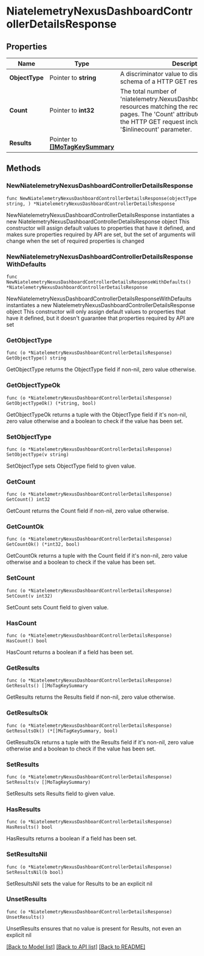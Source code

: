 # NiatelemetryNexusDashboardControllerDetailsResponse

## Properties

Name | Type | Description | Notes
------------ | ------------- | ------------- | -------------
**ObjectType** | Pointer to **string** | A discriminator value to disambiguate the schema of a HTTP GET response body. | 
**Count** | Pointer to **int32** | The total number of &#39;niatelemetry.NexusDashboardControllerDetails&#39; resources matching the request, accross all pages. The &#39;Count&#39; attribute is included when the HTTP GET request includes the &#39;$inlinecount&#39; parameter. | [optional] 
**Results** | Pointer to [**[]MoTagKeySummary**](mo.TagKeySummary.md) |  | [optional] 

## Methods

### NewNiatelemetryNexusDashboardControllerDetailsResponse

`func NewNiatelemetryNexusDashboardControllerDetailsResponse(objectType string, ) *NiatelemetryNexusDashboardControllerDetailsResponse`

NewNiatelemetryNexusDashboardControllerDetailsResponse instantiates a new NiatelemetryNexusDashboardControllerDetailsResponse object
This constructor will assign default values to properties that have it defined,
and makes sure properties required by API are set, but the set of arguments
will change when the set of required properties is changed

### NewNiatelemetryNexusDashboardControllerDetailsResponseWithDefaults

`func NewNiatelemetryNexusDashboardControllerDetailsResponseWithDefaults() *NiatelemetryNexusDashboardControllerDetailsResponse`

NewNiatelemetryNexusDashboardControllerDetailsResponseWithDefaults instantiates a new NiatelemetryNexusDashboardControllerDetailsResponse object
This constructor will only assign default values to properties that have it defined,
but it doesn't guarantee that properties required by API are set

### GetObjectType

`func (o *NiatelemetryNexusDashboardControllerDetailsResponse) GetObjectType() string`

GetObjectType returns the ObjectType field if non-nil, zero value otherwise.

### GetObjectTypeOk

`func (o *NiatelemetryNexusDashboardControllerDetailsResponse) GetObjectTypeOk() (*string, bool)`

GetObjectTypeOk returns a tuple with the ObjectType field if it's non-nil, zero value otherwise
and a boolean to check if the value has been set.

### SetObjectType

`func (o *NiatelemetryNexusDashboardControllerDetailsResponse) SetObjectType(v string)`

SetObjectType sets ObjectType field to given value.


### GetCount

`func (o *NiatelemetryNexusDashboardControllerDetailsResponse) GetCount() int32`

GetCount returns the Count field if non-nil, zero value otherwise.

### GetCountOk

`func (o *NiatelemetryNexusDashboardControllerDetailsResponse) GetCountOk() (*int32, bool)`

GetCountOk returns a tuple with the Count field if it's non-nil, zero value otherwise
and a boolean to check if the value has been set.

### SetCount

`func (o *NiatelemetryNexusDashboardControllerDetailsResponse) SetCount(v int32)`

SetCount sets Count field to given value.

### HasCount

`func (o *NiatelemetryNexusDashboardControllerDetailsResponse) HasCount() bool`

HasCount returns a boolean if a field has been set.

### GetResults

`func (o *NiatelemetryNexusDashboardControllerDetailsResponse) GetResults() []MoTagKeySummary`

GetResults returns the Results field if non-nil, zero value otherwise.

### GetResultsOk

`func (o *NiatelemetryNexusDashboardControllerDetailsResponse) GetResultsOk() (*[]MoTagKeySummary, bool)`

GetResultsOk returns a tuple with the Results field if it's non-nil, zero value otherwise
and a boolean to check if the value has been set.

### SetResults

`func (o *NiatelemetryNexusDashboardControllerDetailsResponse) SetResults(v []MoTagKeySummary)`

SetResults sets Results field to given value.

### HasResults

`func (o *NiatelemetryNexusDashboardControllerDetailsResponse) HasResults() bool`

HasResults returns a boolean if a field has been set.

### SetResultsNil

`func (o *NiatelemetryNexusDashboardControllerDetailsResponse) SetResultsNil(b bool)`

 SetResultsNil sets the value for Results to be an explicit nil

### UnsetResults
`func (o *NiatelemetryNexusDashboardControllerDetailsResponse) UnsetResults()`

UnsetResults ensures that no value is present for Results, not even an explicit nil

[[Back to Model list]](../README.md#documentation-for-models) [[Back to API list]](../README.md#documentation-for-api-endpoints) [[Back to README]](../README.md)


